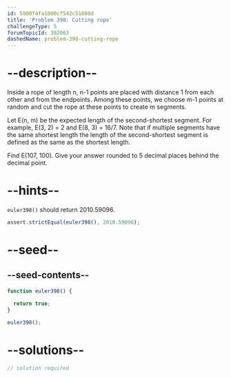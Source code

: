 ```yaml
---
id: 5900f4fa1000cf542c51000d
title: 'Problem 398: Cutting rope'
challengeType: 5
forumTopicId: 302063
dashedName: problem-398-cutting-rope
---
```


# --description--

Inside a rope of length n, n-1 points are placed with distance 1 from each other and from the endpoints. Among these points, we choose m-1 points at random and cut the rope at these points to create m segments.

Let E(n, m) be the expected length of the second-shortest segment. For example, E(3, 2) = 2 and E(8, 3) = 16/7. Note that if multiple segments have the same shortest length the length of the second-shortest segment is defined as the same as the shortest length.

Find E(107, 100). Give your answer rounded to 5 decimal places behind the decimal point.

# --hints--

`euler398()` should return 2010.59096.

```js
assert.strictEqual(euler398(), 2010.59096);
```

# --seed--

## --seed-contents--

```js
function euler398() {

  return true;
}

euler398();
```

# --solutions--

```js
// solution required
```
